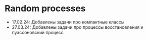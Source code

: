 # Random processes

- 17.02.24: Добавлены задачи про компактные классы
- 27.03.24: Добавлены задачи про процессы восстановления и пуассоновский процесс

